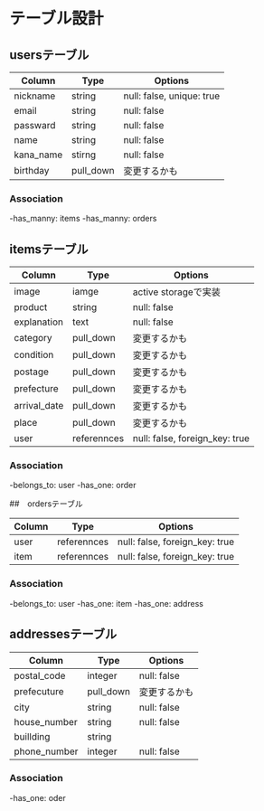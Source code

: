 # テーブル設計

## usersテーブル

|Column     |Type       |Options                   |
|-----------|-----------|--------------------------|
| nickname  | string    | null: false, unique: true|
| email     | string    | null: false              |
| passward  | string    | null: false              |
| name      | string    | null: false              |
| kana_name | stirng    | null: false              |
| birthday  | pull_down | 変更するかも               |


### Association
-has_manny: items
-has_manny: orders

## itemsテーブル

|Column        |Type         |Options                         |
|--------------|-------------|--------------------------------|
| image        | iamge       | active storageで実装            |
| product      | string      | null: false                    |
| explanation  | text        | null: false                    |
| category     | pull_down   | 変更するかも                     |
| condition    | pull_down   | 変更するかも                     |
| postage      | pull_down   | 変更するかも                     |
| prefecture   | pull_down   | 変更するかも                     |
| arrival_date | pull_down   | 変更するかも                     |
| place        | pull_down   | 変更するかも                     |
| user         | referennces | null: false, foreign_key: true |

### Association
-belongs_to: user
-has_one: order

##　ordersテーブル

|Column |Type         |Options                         |
|-------|-------------|--------------------------------|
| user  | referennces | null: false, foreign_key: true |
| item  | referennces | null: false, foreign_key: true |

### Association
-belongs_to: user
-has_one: item
-has_one: address

## addressesテーブル

|Column        |Type       |Options      |
|--------------|-----------|-------------|
| postal_code  | integer   | null: false |
| prefecuture  | pull_down | 変更するかも  |
| city         | string    | null: false |
| house_number | string    | null: false |
| buillding    | string    |             |
| phone_number | integer   | null: false |

### Association
-has_one: oder
